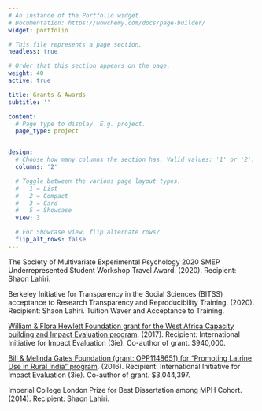 ```yaml
---
# An instance of the Portfolio widget.
# Documentation: https://wowchemy.com/docs/page-builder/
widget: portfolio

# This file represents a page section.
headless: true

# Order that this section appears on the page.
weight: 40
active: true

title: Grants & Awards
subtitle: ''

content:
  # Page type to display. E.g. project.
  page_type: project


design:
  # Choose how many columns the section has. Valid values: '1' or '2'.
  columns: '2'

  # Toggle between the various page layout types.
  #   1 = List
  #   2 = Compact
  #   3 = Card
  #   5 = Showcase
  view: 3

  # For Showcase view, flip alternate rows?
  flip_alt_rows: false
---
```

The Society of Multivariate Experimental Psychology 2020 SMEP Underrepresented Student Workshop Travel Award. (2020). Recipient: Shaon Lahiri. 

Berkeley Initiative for Transparency in the Social Sciences (BITSS) acceptance to Research Transparency and Reproducibility Training. (2020). Recipient: Shaon Lahiri. Tuition Waver and Acceptance to Training. 

[William & Flora Hewlett Foundation grant for the West Africa Capacity building and Impact Evaluation program](https://hewlett.org/grants/international-initiative-for-impact-evaluation-for-support-of-3ies-west-africa-capacity-building-and-impact-evaluation-initiative/). (2017). Recipient: International Initiative for Impact Evaluation (3ie). Co-author of grant. $940,000.

[Bill & Melinda Gates Foundation (grant: OPP1148651) for “Promoting Latrine Use in Rural India” program](https://www.gatesfoundation.org/about/committed-grants/2016/06/opp1148651). (2016). Recipient: International Initiative for Impact Evaluation (3ie). Co-author of grant. $3,044,397.

Imperial College London Prize for Best Dissertation among MPH Cohort. (2014). Recipient: Shaon Lahiri.




